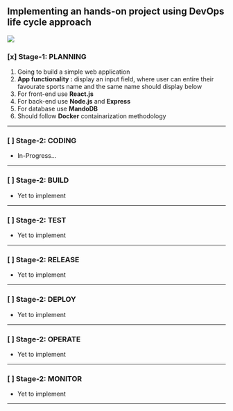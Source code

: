 ## Implementing an hands-on project using DevOps life cycle approach

![](https://spectralops.io/wp-content/uploads/2022/02/continuous-development-visual.png)

### [x] Stage-1: PLANNING

1. Going to build a simple web application
1. **App functionality :** display an input field, where user can entire their favourate sports name and the same name should display below
1. For front-end use **React.js**
1. For back-end use **Node.js** and **Express**
1. For database use **MandoDB**
1. Should follow **Docker** containarization methodology

---

### [ ] Stage-2: CODING

- In-Progress...

---

### [ ] Stage-2: BUILD

- Yet to implement

---

### [ ] Stage-2: TEST

- Yet to implement

---

### [ ] Stage-2: RELEASE

- Yet to implement

---

### [ ] Stage-2: DEPLOY

- Yet to implement

---

### [ ] Stage-2: OPERATE

- Yet to implement

---

### [ ] Stage-2: MONITOR

- Yet to implement

---
